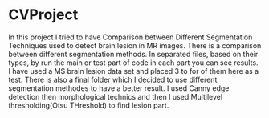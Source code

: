 # CVProject
In this project I tried to have Comparison between Different Segmentation Techniques used to detect brain lesion in MR images.
 There is a comparison between different segmentation methods. In separated files, based on their types, by run the main or test part of code in each part you can see results. I have used a MS brain lesion data set and placed 3 to for of them here as a test. 
There is also a final folder which I decided to use different segmentation methodes to have a better result. I used Canny edge detection then morphological technics and then I used Multilevel thresholding(Otsu THreshold) to find lesion part.
